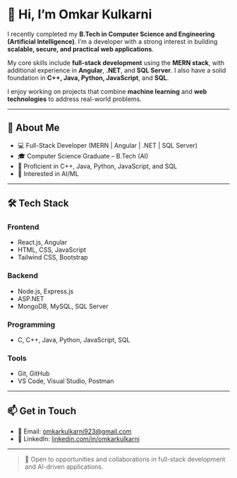 # 👋 Hi, I’m Omkar Kulkarni

I recently completed my **B.Tech in Computer Science and Engineering (Artificial Intelligence)**. I’m a developer with a strong interest in building **scalable, secure, and practical web applications**.

My core skills include **full-stack development** using the **MERN stack**, with additional experience in **Angular**, **.NET**, and **SQL Server**. I also have a solid foundation in **C++, Java, Python, JavaScript**, and **SQL**.

I enjoy working on projects that combine **machine learning** and **web technologies** to address real-world problems.

---

## **🌟 About Me**

- 💻 Full-Stack Developer (MERN | Angular | .NET | SQL Server)  
- 🎓 Computer Science Graduate – B.Tech (AI)  
- 🧠 Proficient in C++, Java, Python, JavaScript, and SQL  
- 🤖 Interested in AI/ML  

---

## **🛠️ Tech Stack**

### **Frontend**
- React.js, Angular  
- HTML, CSS, JavaScript  
- Tailwind CSS, Bootstrap

### **Backend**
- Node.js, Express.js  
- ASP.NET  
- MongoDB, MySQL, SQL Server

### **Programming**
- C, C++, Java, Python, JavaScript, SQL

### **Tools**
- Git, GitHub  
- VS Code, Visual Studio, Postman

---

## **📫 Get in Touch**

- 📧 Email: [omkarkulkarni923@gmail.com](mailto:omkarkulkarni923@gmail.com)  
- 💼 LinkedIn: [linkedin.com/in/omkarkulkarni](https://www.linkedin.com/in/omkarkulkarni/)

---

> 🤝 Open to opportunities and collaborations in full-stack development and AI-driven applications.

